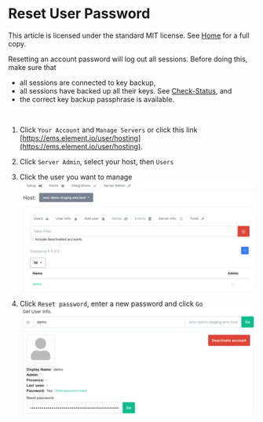 # Reset User Password

This article is licensed under the standard MIT license. See [Home](index.md) for a full copy.

Resetting an account password will log out all sessions. Before doing this, make sure that
* all sessions are connected to key backup,
* all sessions have backed up all their keys. See [Check-Status](Check-Status.md), and
* the correct key backup passphrase is available.

<br />

1. Click `Your Account` and `Manage Servers` or click this link [https://ems.element.io/user/hosting](https://ems.element.io/user/hosting).

1. Click `Server Admin`, select your host, then `Users`

1. Click the user you want to manage  
![](images/Screen%20Shot%202020-07-30%20at%202.45.40%20PM.png)

1. Click `Reset password`, enter a new password and click `Go`  
![](images/Screen%20Shot%202020-07-30%20at%202.47.25%20PM.png)


